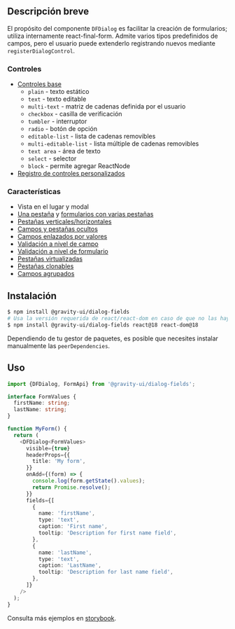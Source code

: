 ## Descripción breve

El propósito del componente `DFDialog` es facilitar la creación de formularios; utiliza internamente react-final-form.
Admite varios tipos predefinidos de campos, pero el usuario puede extenderlo registrando nuevos mediante `registerDialogControl`.

### Controles

- [Controles base](https://preview.yandexcloud.dev/dialog-fields/?path=/story/demo-00-base-controls)
  - `plain` - texto estático
  - `text` - texto editable
  - `multi-text` - matriz de cadenas definida por el usuario
  - `checkbox` - casilla de verificación
  - `tumbler` - interruptor
  - `radio` - botón de opción
  - `editable-list` - lista de cadenas removibles
  - `multi-editable-list` - lista múltiple de cadenas removibles
  - `text area` - área de texto
  - `select` - selector
  - `block` - permite agregar ReactNode
- [Registro de controles personalizados](https://preview.yandexcloud.dev/dialog-fields/?path=/story/tutorials-custom-control-registration)

### Características

- Vista en el lugar y modal
- [Una pestaña](https://preview.yandexcloud.dev/dialog-fields/?path=/story/demo-01-one-tab) y [formularios con varias pestañas](https://preview.yandexcloud.dev/dialog-fields/?path=/story/demo-02-several-tab--horizontal-tabs)
- [Pestañas verticales/horizontales](https://preview.yandexcloud.dev/dialog-fields/?path=/story/demo-02-several-tab)
- [Campos y pestañas ocultos](https://preview.yandexcloud.dev/dialog-fields/?path=/story/demo-04-visibility-condition)
- [Campos enlazados por valores](https://preview.yandexcloud.dev/dialog-fields/?path=/story/demo-05-extras-and-linked-fields)
- [Validación a nivel de campo](https://preview.yandexcloud.dev/dialog-fields/?path=/story/demo-06-field-validators)
- [Validación a nivel de formulario](https://preview.yandexcloud.dev/dialog-fields/?path=/story/demo-07-form-validation)
- [Pestañas virtualizadas](https://preview.yandexcloud.dev/dialog-fields/?path=/story/demo-08-virtualized-tabs)
- [Pestañas clonables](https://preview.yandexcloud.dev/dialog-fields/?path=/story/demo-08-cloneable-tabs-)
- [Campos agrupados](https://preview.yandexcloud.dev/dialog-fields/?path=/story/demo-03-sections)

## Instalación

```bash
$ npm install @gravity-ui/dialog-fields
# Usa la versión requerida de react/react-dom en caso de que no las hayas instalado aún
$ npm install @gravity-ui/dialog-fields react@18 react-dom@18
```

Dependiendo de tu gestor de paquetes, es posible que necesites instalar manualmente las `peerDependencies`.

## Uso

```ts
import {DFDialog, FormApi} from '@gravity-ui/dialog-fields';

interface FormValues {
  firstName: string;
  lastName: string;
}

function MyForm() {
  return (
    <DFDialog<FormValues>
      visible={true}
      headerProps={{
        title: 'My form',
      }}
      onAdd={(form) => {
        console.log(form.getState().values);
        return Promise.resolve();
      }}
      fields={[
        {
          name: 'firstName',
          type: 'text',
          caption: 'First name',
          tooltip: 'Description for first name field',
        },
        {
          name: 'lastName',
          type: 'text',
          caption: 'LastName',
          tooltip: 'Description for last name field',
        },
      ]}
    />
  );
}
```

Consulta más ejemplos en [storybook](https://preview.yandexcloud.dev/dialog-fields).